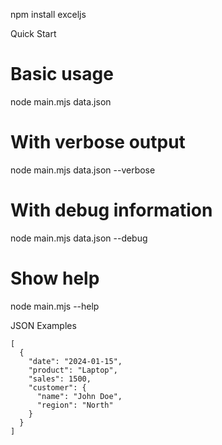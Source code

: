 npm install exceljs


Quick Start
# Basic usage
node main.mjs data.json

# With verbose output
node main.mjs data.json --verbose

# With debug information
node main.mjs data.json --debug

# Show help
node main.mjs --help

JSON Examples
```
[
  {
    "date": "2024-01-15",
    "product": "Laptop",
    "sales": 1500,
    "customer": {
      "name": "John Doe",
      "region": "North"
    }
  }
]
```
